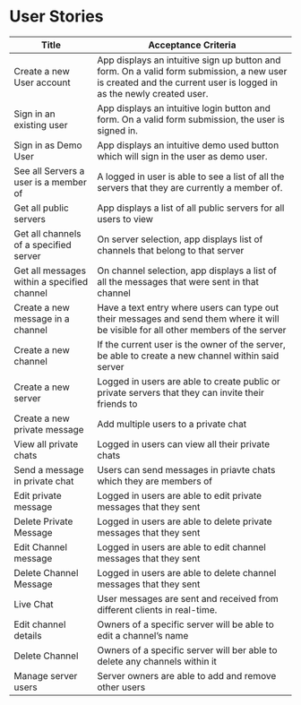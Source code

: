 # User Stories

| Title                            | Acceptance Criteria                  |
|----------------------------------|--------------------------------------|
| Create a new User account        | App displays an intuitive sign up button and form. On a valid form submission, a new user is created and the current user is logged in as the newly created user.|
| Sign in an existing user         | App displays an intuitive login button and form. On a valid form submission, the user is signed in.|
| Sign in as Demo User             | App displays an intuitive demo used button which will sign in the user as demo user. |
| See all Servers a user is a member of | A logged in user is able to see a list of all the servers that they are currently a member of. |
| Get all public servers | App displays a list of all  public servers for all users to view|
|Get all channels of a specified server | On server selection, app displays list of channels that belong to that server|
|Get all messages within a specified channel | On channel selection, app displays a list of all the messages that were sent in that channel|
|Create a new message in a channel | Have a text entry where users can type out their messages and send them where it will be visible for all other members of the server|
|Create a new channel | If the current user is the owner of the server, be able to create a new channel within said server|
|Create a new server | Logged in users are able to create public or private servers that they can invite their friends to|
|Create a new private message | Add multiple users to a private chat|
|View all private chats | Logged in users can view all their private chats|
|Send a message in private chat | Users can send messages in priavte chats which they are members of|
|Edit private message | Logged in users are able to edit private messages that they sent|
|Delete Private Message | Logged in users are able to delete private messages that they sent|
|Edit Channel message | Logged in users are able to edit channel messages that they sent|
|Delete Channel Message | Logged in users are able to delete channel messages that they sent|
|Live Chat | User messages are sent and received from different clients in real-time.|
|Edit channel details | Owners of a specific server will be able to edit a channel’s name|
|Delete Channel | Owners of a specific server will ber able to delete any channels within it|
|Manage server users | Server owners are able to add and remove other users|
